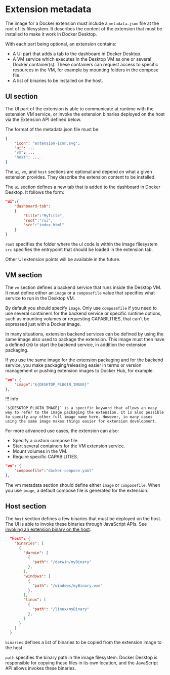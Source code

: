 # Extension metadata

The image for a  Docker extension must include a `metadata.json` file at the root of its filesystem. It describes the content of the extension that must be installed to make it work in Docker Desktop.

With each part being optional, an extension contains:

- A UI part that adds a tab to the dashboard in Docker Desktop.
- A VM service which executes in the Desktop VM as one or several Docker container(s). These containers can request access to specific resources in the VM, for example by mounting folders in the compose file.
- A list of binaries to be installed on the host.

## UI section

The UI part of the extension is able to communicate at runtime with the extension VM service, or invoke the extension binaries deployed on the host via the Extension API defined below.

The format of the metadata.json file must be:

```json
{
    "icon": "extension-icon.svg",
    "ui": ...
    "vm": ...
    "host": ...
}
```

The `ui`, `vm`, and `host` sections are optional and depend on what a given extension provides. They describe the extension content to be installed.

The `ui` section defines a new tab that is added to the dashboard in Docker Desktop. It follows the form:

```json
"ui":{
    "dashboard-tab":
    {
        "title":"MyTitle",
        "root":"/ui",
        "src":"index.html"
    }
}
```

`root` specifies the folder where the ui code is within the image filesystem.
`src` specifies the entrypoint that should be loaded in the extension tab.

Other UI extension points will be available in the future.

## VM section

The `vm` section defines a backend service that runs inside the Desktop VM. It must define either an `image` or a `composefile` value that specifies what service to run in the Desktop VM. 

By default you should specify `image`. Only use `composefile` if you need to use several containers for the backend service or specific runtime options, such as mounting volumes or requesting CAPABILITIES, that can't be expressed just with a Docker image.

In many situations, extension backend services can be defined by using the same image also used to package the extension. This image must then have a defined `CMD` to start the backend service, in addition the extension packaging.

If you use the same image for the extension packaging and for the backend service, you make packaging/releasing easier in terms or version management or pushing extension images to Docker Hub, for example.

```json
"vm": {
    "image":"${DESKTOP_PLUGIN_IMAGE}"
},
```

!!! info

    `${DESKTOP_PLUGIN_IMAGE}` is a specific keyword that allows an easy way to refer to the image packaging the extension. It is also possible to specify any other full image name here. However, in many cases using the same image makes things easier for extension development.

For more advanced use cases, the extension can also:

- Specify a custom compose file.
- Start several containers for the VM extension service.
- Mount volumes in the VM.
- Require specific CAPABILITIES.

```json
"vm": {
    "composefile":"docker-compose.yaml"
},
```

The vm metadata section should define either `image` or `composefile`. When you use `image`, a default compose file is generated for the extension.

## Host section

The `host` section defines a few binaries that must be deployed on the host. The UI is able to invoke these binaries through JavaScript APIs. See [invoking an extension binary on the host](../dev/api/backend.md#invoking-an-extension-binary-on-the-host).

```json
  "host": {
    "binaries": [
      {
        "darwin": [
          {
            "path": "/darwin/myBinary"
          },
        ],
        "windows": [
          {
            "path": "/windows/myBinary.exe"
          },
        ],
        "linux": [
          {
            "path": "/linux/myBinary"
          },
        ]
      }
    ]
  }
```

`binaries` defines a list of binaries to be copied from the extension image to the host.

`path` specifies the binary path in the image filesystem. Docker Desktop is responsible for copying these files in its own location, and the JavaScript API allows invokes these binaries.
